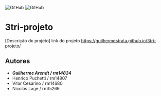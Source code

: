 ![GitHub](https://img.shields.io/github/license/guilhermestrata/3tri-projeto)
![GitHub](http://jigsaw.w3.org/css-validator/images/vcss)
# 3tri-projeto 
[Descrição do projeto]
link do projeto
https://guilhermestrata.github.io/3tri-projeto/
## Autores
-  __*Guilherme Arendt / rm14834*__
- Henrico Puchetti / rm14807
- Vitor Cesarino / rm14680
- Nicolas Lage / rm15266

